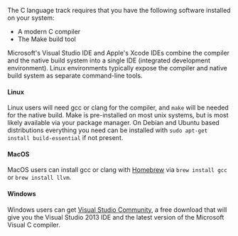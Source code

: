 The C language track requires that you have the following software installed
on your system:

* A modern C compiler
* The Make build tool

Microsoft's Visual Studio IDE and Apple's Xcode IDEs combine the compiler and
the native build system into a single IDE (integrated development
environment). Linux environments typically expose the compiler and native
build system as separate command-line tools.


#### Linux

Linux users will need gcc or clang for the compiler, and `make` will be needed
for the native build. Make is pre-installed on most unix systems, but is most
likely available via your package manager. On Debian and Ubuntu based
distributions everything you need can be installed with `sudo apt-get install build-essential`
if not present.


#### MacOS

MacOS users can install gcc or clang with [Homebrew](http://brew.sh/) via
`brew install gcc` or `brew install llvm`.


#### Windows

Windows users can get [Visual Studio Community][vs], a free download
that will give you the Visual Studio 2013 IDE and the latest version of the
Microsoft Visual C compiler.

[vs]: http://visualstudio.com
